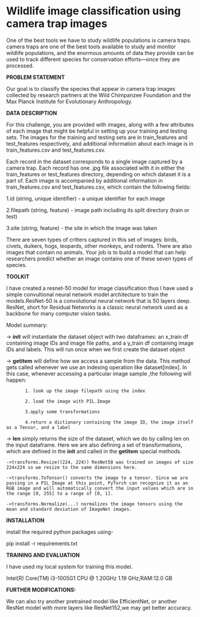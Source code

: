 # Wildlife image classification using camera trap images

One of the best tools we have to study wildlife populations is camera traps. camera traps are one of the best tools available to study and monitor wildlife populations, and the enormous amounts of data they provide can be used to track different species for conservation efforts—once they are processed.

**PROBLEM STATEMENT**

Our goal is to classify the species that appear in camera trap images collected by research partners at the Wild Chimpanzee Foundation and the Max Planck Institute for Evolutionary Anthropology.

**DATA DESCRIPTION**

For this challenge, you are provided with images, along with a few attributes of each image that might be helpful in setting up your training and testing sets. The images for the training and testing sets are in train_features and test_features respectively, and additional information about each image is in train_features.csv and test_features.csv.

Each record in the dataset corresponds to a single image captured by a camera trap. Each record has one .jpg file associated with it in either the train_features or test_features directory, depending on which dataset it is a part of. Each image is accompanied by additional information in train_features.csv and test_features.csv, which contain the following fields:

1.id (string, unique identifier) - a unique identifier for each image

2.filepath (string, feature) - image path including its split directory (train or test)

3.site (string, feature) - the site in which the image was taken

There are seven types of critters captured in this set of images: birds, civets, duikers, hogs, leopards, other monkeys, and rodents. There are also images that contain no animals. Your job is to build a model that can help researchers predict whether an image contains one of these seven types of species.

**TOOLKIT**

I have created a resnet-50 model for image classification thus I have used a simple convultional neural network model architecture to train the models.ResNet-50 is a convolutional neural network that is 50 layers deep. ResNet, short for Residual Networks is a classic neural network used as a backbone for many computer vision tasks.

Model summary:

->  __init__ will instantiate the dataset object with two dataframes: an x_train df containing image IDs and image file paths,  and a y_train df containing image IDs and labels. This will run once when we first create the dataset object

->  __getitem__ will define how we access a sample from the data. This method gets called whenever we use an indexing operation like dataset[index]. In this case, whenever accessing a particular image sample ,the following will happen:
    
           1. look up the image filepath using the index
    
           2. load the image with PIL.Image
    
           3.apply some transformations 
    
           4.return a dictionary containing the image ID, the image itself as a Tensor, and a label 
    
->  __len__ simply returns the size of the dataset, which we do by calling len on the input dataframe.
Here we are also defining a set of transformations, which are defined in the __init__ and called in the __getitem__ special methods.
    
    ->transforms.Resize((224, 224)) ResNet50 was trained on images of size 224x224 so we resize to the same dimensions here.
    
    ->transforms.ToTensor() converts the image to a tensor. Since we are passing in a PIL Image at this point, PyTorch can recognize it as an RGB image and will automatically convert the input values which are in the range [0, 255] to a range of [0, 1].
    
    ->transforms.Normalize(...) normalizes the image tensors using the mean and standard deviation of ImageNet images.
    
  **INSTALLATION**
  
install the required python packages using-

pip install -r requirements.txt
    
**TRAINING AND EVALUATION**

I have used my local system for training this model.

Intel(R) Core(TM) i3-1005G1 CPU @ 1.20GHz   1.19 GHz;RAM:12.0 GB

**FURTHER MODIFICATIONS:**

We can also try another pretrained model like EfficientNet, or another ResNet model with more layers like ResNet152,we may get better accuracy.


 
